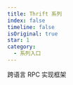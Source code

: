 ```yaml
---
title: Thrift 系列
index: false
timeline: false
isOriginal: true
star: 1
category:
  - 系列入口
---
```


跨语言 RPC 实现框架

<!-- more -->

<Catalog />
